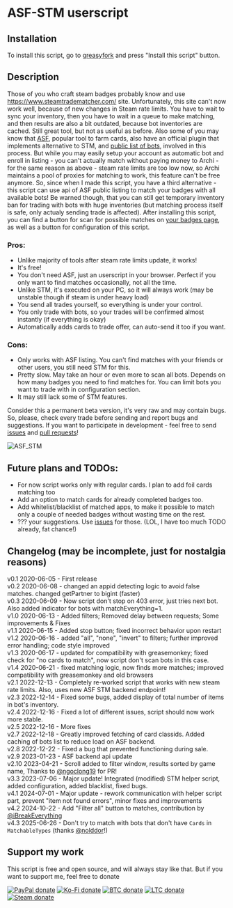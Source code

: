# ASF-STM userscript

## Installation

To install this script, go to [greasyfork](https://greasyfork.org/en/scripts/404754-asf-stm) and press "Install this script" button.

## Description

Those of you who craft steam badges probably know and use https://www.steamtradematcher.com/ site.
Unfortunately, this site can't now work well, because of new changes in Steam rate limits. You have to wait to sync your inventory, then you have to wait in a queue to make matching, and then results are also a bit outdated, because bot inventories are cached. Still great tool, but not as useful as before.
Also some of you may know that [ASF](https://github.com/JustArchiNET/ArchiSteamFarm/), popular tool to farm cards, also have an official plugin that implements alternative to STM, and [public list of bots](https://asf.justarchi.net/STM), involved in this process. But while you may easily setup your account as automatic bot and enroll in listing - you can't actually match without paying money to Archi - for the same reason as above - steam rate limits are too low now, so Archi maintains a pool of proxies for matching to work, this feature can't be free anymore.
So, since when I made this script, you have a third alternative - this script can use api of ASF public listing to match your badges with all available bots! Be warned though, that you can still get temporary inventory ban for trading with bots with huge inventories (but matching process itself is safe, only actualy sending trade is affected). After installing this script, you can find a button for scan for possible matches on [your badges page](https://steamcommunity.com/my/badges/), as well as a button for configuration of this script.

### Pros:

- Unlike majority of tools after steam rate limits update, it works!
- It's free!
- You don't need ASF, just an userscript in your browser. Perfect if you only want to find matches occasionally, not all the time.
- Unlike STM, it's executed on your PC, so it will always work (may be unstable though if steam is under heavy load)
- You send all trades yourself, so everything is under your control.
- You only trade with bots, so your trades will be confirmed almost instantly (if everything is okay)
- Automatically adds cards to trade offer, can auto-send it too if you want.

### Cons:

- Only works with ASF listing. You can't find matches with your friends or other users, you still need STM for this.
- Pretty slow. May take an hour or even more to scan all bots. Depends on how many badges you need to find matches for. You can limit bots you want to trade with in configuration section.
- It may still lack some of STM features.

Consider this a permanent beta version, it's very raw and may contain bugs. So, please, check every trade before sending and report bugs and suggestions.
If you want to participate in development - feel free to send [issues](https://github.com/Rudokhvist/ASF-STM/issues) and [pull requests](https://github.com/Rudokhvist/ASF-STM/pulls)!

![ASF_STM](https://github.com/user-attachments/assets/25785010-27b2-492b-9c6c-ef80027b884b)

## Future plans and TODOs:

- For now script works only with regular cards. I plan to add foil cards matching too
- Add an option to match cards for already completed badges too.
- Add whitelist/blacklist of matched apps, to make it possible to match only a couple of needed badges without wasting time on the rest.
- ??? your suggestions. Use [issues](https://github.com/Rudokhvist/ASF-STM/issues) for those. (LOL, I have too much TODO already, fat chance!)

## Changelog (may be incomplete, just for nostalgia reasons)

v0.1 2020-06-05 - First release</br>
v0.2 2020-06-08 - changed an appid detecting logic to avoid false matches. changed getPartner to bigint (faster)</br>
v0.3 2020-06-09 - Now script don't stop on 403 error, just tries next bot. Also added indicator for bots with matchEverything=1.</br>
v1.0 2020-06-13 - Added filters; Removed delay between requests; Some improvements & Fixes</br>
v1.1 2020-06-15 - Added stop button; fixed incorrect behavior upon restart</br>
v1.2 2020-06-16 - added "all", "none", "invert" to filters; further improved error handling; code style improved</br>
v1.3 2020-06-17 - updated for compatibility with greasemonkey; fixed check for "no cards to match", now script don't scan bots in this case.</br>
v1.4 2020-06-21 - fixed matching logic, now finds more matches; improved compatibility with greasemonkey and old browsers</br>
v2.1 2022-12-13 - Completely re-worked script that works with new steam rate limits. Also, uses new ASF STM backend endpoint!</br>
v2.3 2022-12-14 - Fixed some bugs, added display of total number of items in bot's inventory.</br>
v2.4 2022-12-16 - Fixed a lot of different issues, script should now work more stable.</br>
v2.5 2022-12-16 - More fixes</br>
v2.7 2022-12-18 - Greatly improved fetching of card classids. Added caching of bots list to reduce load on ASF backend.</br>
v2.8 2022-12-22 - Fixed a bug that prevented functioning during sale.</br>
v2.9 2023-01-23 - ASF backend api update</br>
v2.10 2023-04-21 - Scroll added to filter window, results sorted by game name, Thanks to [@ngoclong19](https://github.com/ngoclong19) for PR!</br>
v3.3 2023-07-06 - Major update! Integrated (modified) STM helper script, added configuration, added blacklist, fixed bugs.</br>
v4.1 2024-07-01 - Major update - rework communication with helper script part, prevent "item not found errors", minor fixes and improvements</br>
v4.2 2024-10-22 - Add "Filter all" button to matches, contribution by [@iBreakEverything](https://github.com/iBreakEverything)</br>
v4.3 2025-06-26 - Don't try to match with bots that don't have `Cards` in `MatchableTypes` (thanks [@nolddor](https://github.com/nolddor)!)

## Support my work

This script is free and open source, and will always stay like that. But if you want to support me, feel free to donate

[![PayPal donate](<https://img.shields.io/badge/PayPal-donate-00457c.svg?logo=paypal&logoColor=rgb(1,63,113)>)](https://www.paypal.com/donate/?business=SX99L4RVR8ZKS&no_recurring=0&item_name=Your+donations+help+me+to+keep+working+on+existing+and+future+plugins+for+ASF.+I+really+appreciate+this%21&currency_code=USD)
[![Ko-Fi donate](https://img.shields.io/badge/Ko%E2%80%91Fi-donate-ef5d5a.svg?logo=ko-fi)](https://ko-fi.com/rudokhvist)
[![BTC donate](https://img.shields.io/badge/BTC-donate-f7931a.svg?logo=bitcoin)](https://www.blockchain.com/explorer/addresses/btc/bc1q8f3zcss5j6gq7hpvum0nzxvfgnm5f8mtxflfxh)
[![LTC donate](<https://img.shields.io/badge/LTC-donate-485fc7.svg?logo=litecoin&logoColor=rgb(92,115,219)>)](https://litecoinblockexplorer.net/address/LRFrKDFhyEgv7PKb2vFrdYBP7ibUg898Vk)
[![Steam donate](https://img.shields.io/badge/Steam-donate-000000.svg?logo=steam)](https://steamcommunity.com/tradeoffer/new/?partner=95843925&token=NTWfCz_R)
